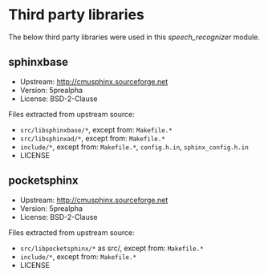 # Third party libraries

The below third party libraries were used in this *speech_recognizer* module.


## sphinxbase

- Upstream: http://cmusphinx.sourceforge.net
- Version: 5prealpha
- License: BSD-2-Clause

Files extracted from upstream source:

- `src/libsphinxbase/*`, except from: `Makefile.*`
- `src/libsphinxad/*`, except from: `Makefile.*`
- `include/*`, except from: `Makefile.*`, `config.h.in`, `sphinx_config.h.in`
- LICENSE


## pocketsphinx

- Upstream: http://cmusphinx.sourceforge.net
- Version: 5prealpha
- License: BSD-2-Clause

Files extracted from upstream source:

- `src/libpocketsphinx/*` as src/, except from: `Makefile.*`
- `include/*`, except from: `Makefile.*`
- LICENSE
